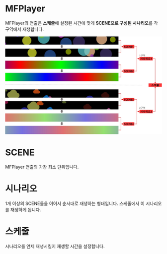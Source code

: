 # MFPlayer
MFPlayer의 연출은 **스케줄**에 설정된 시간에 맞게 **SCENE으로 구성된 시나리오**를 각 구역에서 재생합니다.

<img src="./img/construction.jpg" />

# SCENE
MFPlayer 연출의 가장 최소 단위입니다.

# 시나리오
1개 이상의 SCENE들을 이어서 순서대로 재생하는 형태입니다. 스케줄에서 이 시나리오를 재생하게 됩니다. 

# 스케줄
시나리오를 언제 재생시킬지 재생할 시간을 설정합니다.
